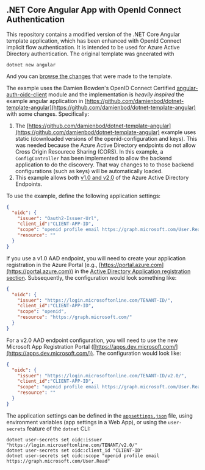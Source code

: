 .NET Core Angular App with OpenId Connect Authentication
--------------------------------------------------------

This repository contains a modified version of the .NET Core Angular template application, which has been enhanced with OpenId Connect implicit flow authentication. It is intended to be used for Azure Active Directory authentication. The original template was gneerated with

```
dotnet new angular
```

And you can [browse the changes](https://github.com/hansenms/dotnet-angular-oidc/compare/original-template...master) that were made to the template. 

The example uses the Damien Bowden's OpenID Connect Certified [angular-auth-oidc-client](https://github.com/damienbod/angular-auth-oidc-client) module and the implementation is *heavily inspired* the example angular application in [https://github.com/damienbod/dotnet-template-angular](https://github.com/damienbod/dotnet-template-angular) with some changes. Specifically:

1. The [https://github.com/damienbod/dotnet-template-angular](https://github.com/damienbod/dotnet-template-angular) example uses static (downloaded versions of the openid-configuration and keys). This was needed because the Azure Active Directory endpoints do not allow Cross Origin Resourece Sharing (CORS). In this example, a `ConfigController` has been implemented to allow the backend application to do the discovery. That way changes to to those backend configurations (such as keys) will be automatically loaded. 
2. This example allows both [v1.0 and v2.0](https://docs.microsoft.com/en-us/azure/active-directory/develop/active-directory-v2-compare) of the Azure Active Directory Endpoints.

To use the example, define the following application settings:

```json
{
  "oidc": {
    "issuer": "Oauth2-Issuer-Url",
    "client_id":"CLIENT-APP-ID",
    "scope": "openid profile email https://graph.microsoft.com/User.Read",
    "resource": ""
  }
}
```

If you use a v1.0 AAD endpoint, you will need to create your application registration in the Azure Portal (e.g., [https://portal.azure.com](https://portal.azure.com)) in the [Active Directory Application registration section](https://docs.microsoft.com/en-us/azure/active-directory/develop/active-directory-integrating-applications#adding-an-application). Subsequently, the configuration would look something like:

```json
{
  "oidc": {
    "issuer": "https://login.microsoftonline.com/TENANT-ID/",
    "client_id":"CLIENT-APP-ID",
    "scope": "openid",
    "resource": "https://graph.microsoft.com/"
  }
}
```

For a v2.0 AAD endpoint configuration, you will need to use the new Microsoft App Registration Portal ([https://apps.dev.microsoft.com/](https://apps.dev.microsoft.com/)). The configuration would look like:

```json
{
  "oidc": {
    "issuer": "https://login.microsoftonline.com/TENANT-ID/v2.0/",
    "client_id":"CLIENT-APP-ID",
    "scope": "openid profile email https://graph.microsoft.com/User.Read",
    "resource": ""
  }
}
```

The application settings can be defined in the [`appsettings.json`](appsettings.json) file, using environment variables (app settings in a Web App), or using the `user-secrets` feature of the `dotnet` CLI:

```
dotnet user-secrets set oidc:issuer "https://login.microsoftonline.com/TENANT/v2.0/"
dotnet user-secrets set oidc:client_id "CLIENT-ID"
dotnet user-secrets set oidc:scope "openid profile email https://graph.microsoft.com/User.Read"
```

